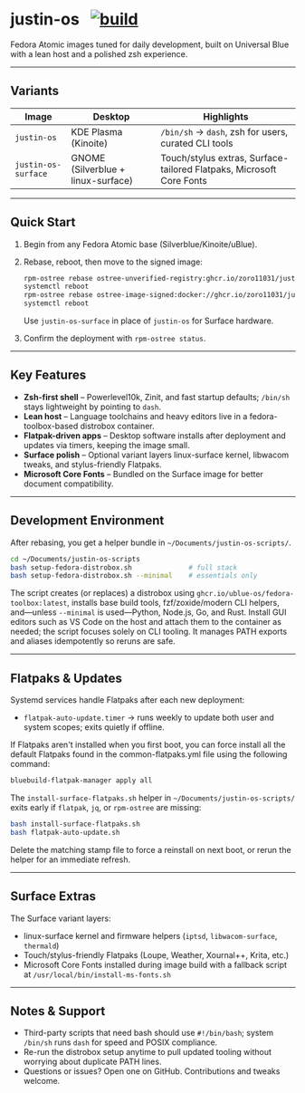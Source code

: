 # justin-os &nbsp; [![build](https://github.com/zoro11031/justin-os/actions/workflows/build.yml/badge.svg)](https://github.com/zoro11031/justin-os/actions/workflows/build.yml)

Fedora Atomic images tuned for daily development, built on Universal Blue with a lean host and a polished zsh experience.

---

## Variants

| Image | Desktop | Highlights |
| --- | --- | --- |
| `justin-os` | KDE Plasma (Kinoite) | `/bin/sh` → `dash`, zsh for users, curated CLI tools |
| `justin-os-surface` | GNOME (Silverblue + linux-surface) | Touch/stylus extras, Surface-tailored Flatpaks, Microsoft Core Fonts |

---

## Quick Start

1. Begin from any Fedora Atomic base (Silverblue/Kinoite/uBlue).
2. Rebase, reboot, then move to the signed image:

   ```bash
   rpm-ostree rebase ostree-unverified-registry:ghcr.io/zoro11031/justin-os:latest
   systemctl reboot
   rpm-ostree rebase ostree-image-signed:docker://ghcr.io/zoro11031/justin-os:latest
   systemctl reboot
   ```

   Use `justin-os-surface` in place of `justin-os` for Surface hardware.

3. Confirm the deployment with `rpm-ostree status`.

---

## Key Features

- **Zsh-first shell** – Powerlevel10k, Zinit, and fast startup defaults; `/bin/sh` stays lightweight by pointing to `dash`.
- **Lean host** – Language toolchains and heavy editors live in a fedora-toolbox-based distrobox container.
- **Flatpak-driven apps** – Desktop software installs after deployment and updates via timers, keeping the image small.
- **Surface polish** – Optional variant layers linux-surface kernel, libwacom tweaks, and stylus-friendly Flatpaks.
- **Microsoft Core Fonts** – Bundled on the Surface image for better document compatibility.

---

## Development Environment

After rebasing, you get a helper bundle in `~/Documents/justin-os-scripts/`.

```bash
cd ~/Documents/justin-os-scripts
bash setup-fedora-distrobox.sh              # full stack
bash setup-fedora-distrobox.sh --minimal    # essentials only
```

The script creates (or replaces) a distrobox using `ghcr.io/ublue-os/fedora-toolbox:latest`, installs base build tools, fzf/zoxide/modern CLI helpers, and—unless `--minimal` is used—Python, Node.js, Go, and Rust. Install GUI editors such as VS Code on the host and attach them to the container as needed; the script focuses solely on CLI tooling. It manages PATH exports and aliases idempotently so reruns are safe.

---

## Flatpaks & Updates

Systemd services handle Flatpaks after each new deployment:

- `flatpak-auto-update.timer` → runs weekly to update both user and system scopes; exits quietly if offline.

If Flatpaks aren't installed when you first boot, you can force install all the default Flatpaks found in the common-flatpaks.yml file using the following command:

```bash
bluebuild-flatpak-manager apply all
```

The `install-surface-flatpaks.sh` helper in `~/Documents/justin-os-scripts/` exits early if `flatpak`, `jq`, or `rpm-ostree` are missing:

```bash
bash install-surface-flatpaks.sh
bash flatpak-auto-update.sh
```

Delete the matching stamp file to force a reinstall on next boot, or rerun the helper for an immediate refresh.

---

## Surface Extras

The Surface variant layers:

- linux-surface kernel and firmware helpers (`iptsd`, `libwacom-surface`, `thermald`)
- Touch/stylus-friendly Flatpaks (Loupe, Weather, Xournal++, Krita, etc.)
- Microsoft Core Fonts installed during image build with a fallback script at `/usr/local/bin/install-ms-fonts.sh`

---

## Notes & Support

- Third-party scripts that need bash should use `#!/bin/bash`; system `/bin/sh` runs `dash` for speed and POSIX compliance.
- Re-run the distrobox setup anytime to pull updated tooling without worrying about duplicate PATH lines.
- Questions or issues? Open one on GitHub. Contributions and tweaks welcome.
